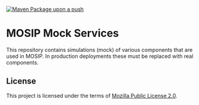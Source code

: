 [![Maven Package upon a push](https://github.com/mosip/mosip-mock-services/actions/workflows/push_trigger.yml/badge.svg?branch=release-1.2.0)](https://github.com/mosip/mosip-mock-services/actions/workflows/push_trigger.yml)

# MOSIP Mock Services

This repository contains simulations (mock) of various components that are used in MOSIP. In production deployments these must be replaced with real components.

## License
This project is licensed under the terms of [Mozilla Public License 2.0](LICENSE).

